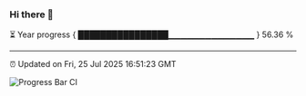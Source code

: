 ### Hi there 👋

⏳ Year progress { ████████████████▁▁▁▁▁▁▁▁▁▁▁▁▁▁ } 56.36 %

---

⏰ Updated on Fri, 25 Jul 2025 16:51:23 GMT

![Progress Bar CI](https://github.com/IshwaranRudhara/GIT-ACTION/workflows/Progress%20Bar%20CI/badge.svg)
